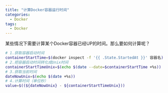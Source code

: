 ```yaml
---
title: "计算Docker容器运行时间"
categories:
  - Docker
tags:
  - Docker
---
```


某些情况下需要计算某个Docker容器已经UP的时间。那么要如何计算呢？

<!--more-->

```bash
# 1.获取容器启动时间
containerStartTime=$(docker inspect -f '{{ .State.StartedAt }}' 容器名)
# 2.把容器启动时间转化成Unix时间
containerStartTimeUnix=$(echo $(date --date=$containerStartTime +%s))
# 3.获取当前时间
dateNowUnix=$(echo $(date +%s))
# 4.计算时间（单位秒）
value=$((${dateNowUnix} - ${containerStartTimeUnix}))
```